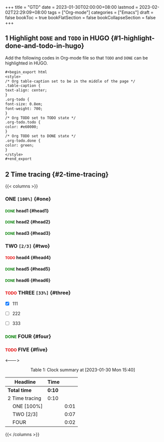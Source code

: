 +++
title = "GTD"
date = 2023-01-30T02:00:00+08:00
lastmod = 2023-02-02T22:29:09+08:00
tags = ["Org-mode"]
categories = ["Emacs"]
draft = false
bookToc = true
bookFlatSection = false
bookCollapseSection = false
+++

## 1 Highlight `DONE` and `TODO` in HUGO {#1-highlight-done-and-todo-in-hugo}

Add the following codes in Org-mode file so that `TODO` and `DONE` can be highlighted in HUGO. <br/>

<style>
/* Org table-caption set to be in the middle of the page */
.table-caption {
text-align: center;
}
.org-todo {
font-size: 0.8em;
font-weight: 700;
}
/* Org TODO set to TODO state */
.org-todo.todo {
color: #e60000;
}
/* Org TODO set to DONE state */
.org-todo.done {
color: green;
}
</style>

```org
#+begin_export html
<style>
/* Org table-caption set to be in the middle of the page */
.table-caption {
text-align: center;
}
.org-todo {
font-size: 0.8em;
font-weight: 700;
}
/* Org TODO set to TODO state */
.org-todo.todo {
color: #e60000;
}
/* Org TODO set to DONE state */
.org-todo.done {
color: green;
}
</style>
#+end_export
```


## 2 Time tracing {#2-time-tracing}

{{< columns >}}


### ONE <code>[100%]</code> {#one}


#### <span class="org-todo done DONE">DONE</span> head1 {#head1}


#### <span class="org-todo done DONE">DONE</span> head2 {#head2}


#### <span class="org-todo done DONE">DONE</span> head3 {#head3}


### TWO <code>[2/3]</code> {#two}


#### <span class="org-todo todo TODO">TODO</span> head4 {#head4}


#### <span class="org-todo done DONE">DONE</span> head5 {#head5}


#### <span class="org-todo done DONE">DONE</span> head6 {#head6}


### <span class="org-todo todo TODO">TODO</span> THREE <code>[33%]</code> {#three}

-   [X] 111 <br/>
-   [ ] 222 <br/>
-   [ ] 333 <br/>


### <span class="org-todo done DONE">DONE</span> FOUR {#four}


### <span class="org-todo todo TODO">TODO</span> FIVE {#five}

<--->

<div class="table-caption">
  <span class="table-number">Table 1:</span>
  Clock summary at <span class="timestamp-wrapper"><span class="timestamp">[2023-01-30 Mon 15:40]</span></span>
</div>

| Headline               | Time     |      |
|------------------------|----------|------|
| **Total time**         | **0:10** |      |
| 2 Time tracing         | 0:10     |      |
| &ensp;&ensp;ONE [100%] |          | 0:01 |
| &ensp;&ensp;TWO [2/3]  |          | 0:07 |
| &ensp;&ensp;FOUR       |          | 0:02 |

{{< /columns >}}

